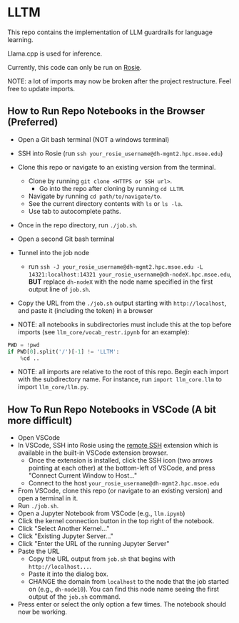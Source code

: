 LLTM
===

This repo contains the implementation of LLM guardrails for language learning.

Llama.cpp is used for inference.

Currently, this code can only be run on [Rosie](https://msoe.dev/).

NOTE: a lot of imports may now be broken after the project restructure. Feel free to update imports.

## How to Run Repo Notebooks in the Browser (Preferred)

- Open a Git bash terminal (NOT a windows terminal)
- SSH into Rosie (run `ssh your_rosie_username@dh-mgmt2.hpc.msoe.edu`)
- Clone this repo or navigate to an existing version from the terminal.
  - Clone by running `git clone <HTTPS or SSH url>`.
    - Go into the repo after cloning by running `cd LLTM`.
  - Navigate by running `cd path/to/navigate/to`.
  - See the current directory contents with `ls` or `ls -la`.
  - Use tab to autocomplete paths.
- Once in the repo directory, run `./job.sh`.

- Open a second Git bash terminal
- Tunnel into the job node
  - run `ssh -J your_rosie_username@dh-mgmt2.hpc.msoe.edu -L 14321:localhost:14321 your_rosie_username@dh-nodeX.hpc.msoe.edu`, **BUT** replace `dh-nodeX` with the node name specified in the first output line of `job.sh`.
- Copy the URL from the `./job.sh` output starting with `http://localhost`, and paste it (including the token) in a browser

- NOTE: all notebooks in subdirectories must include this at the top before imports (see `llm_core/vocab_restr.ipynb` for an example):
```python
PWD = !pwd
if PWD[0].split('/')[-1] != 'LLTM':
    %cd ..
```
- NOTE: all imports are relative to the root of this repo. Begin each import with the subdirectory name. For instance, run `import llm_core.llm` to import `llm_core/llm.py`.

## How To Run Repo Notebooks in VSCode (A bit more difficult)

- Open VSCode
- In VSCode, SSH into Rosie using the [remote SSH](https://marketplace.visualstudio.com/items?itemName=ms-vscode-remote.remote-ssh) extension which is available in the built-in VSCode extension browser.
    - Once the extension is installed, click the SSH icon (two arrows pointing at each other) at the bottom-left of VSCode, and press "Connect Current Window to Host..."
    - Connect to the host `your_rosie_username@dh-mgmt2.hpc.msoe.edu`
- From VSCode, clone this repo (or navigate to an existing version) and open a terminal in it.
- Run `./job.sh`.
- Open a Jupyter Notebook from VSCode (e.g., `llm.ipynb`)
- Click the kernel connection button in the top right of the notebook.
- Click "Select Another Kernel..."
- Click "Existing Jupyter Server..."
- Click "Enter the URL of the running Jupyter Server"
- Paste the URL
    - Copy the URL output from `job.sh` that begins with `http://localhost...`.
    - Paste it into the dialog box.
    - CHANGE the domain from `localhost` to the node that the job started on (e.g., `dh-node10`). You can find this node name seeing the first output of the `job.sh` command.
- Press enter or select the only option a few times. The notebook should now be working.